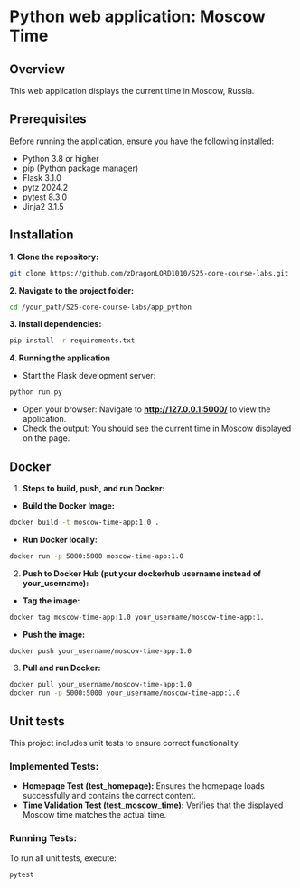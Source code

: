 # Python web application: Moscow Time

## Overview

This web application displays the current time in Moscow, Russia.

## Prerequisites

Before running the application, ensure you have the following installed:

- Python 3.8 or higher
- pip (Python package manager)
- Flask 3.1.0
- pytz 2024.2
- pytest 8.3.0
- Jinja2 3.1.5

## Installation

**1. Clone the repository:**
```bash
git clone https://github.com/zDragonLORD1010/S25-core-course-labs.git
```

**2. Navigate to the project folder:**
```bash
cd /your_path/S25-core-course-labs/app_python
```

**3. Install dependencies:**
```bash
pip install -r requirements.txt
```

**4. Running the application**
- Start the Flask development server:
```bash
python run.py
```
- Open your browser:
Navigate to **http://127.0.0.1:5000/** to view the application.
- Check the output:
You should see the current time in Moscow displayed on the page.

## Docker

1. **Steps to build, push, and run Docker:**

- **Build the Docker Image:**
```bash
docker build -t moscow-time-app:1.0 .
```

- **Run Docker locally:**
```bash
docker run -p 5000:5000 moscow-time-app:1.0
```

2. **Push to Docker Hub (put your dockerhub username instead of your_username):**

- **Tag the image:**
```bash
docker tag moscow-time-app:1.0 your_username/moscow-time-app:1.
```

- **Push the image:**
```bash
docker push your_username/moscow-time-app:1.0
```

3. **Pull and run Docker:**
```bash
docker pull your_username/moscow-time-app:1.0
docker run -p 5000:5000 your_username/moscow-time-app:1.0
```

## Unit tests

This project includes unit tests to ensure correct functionality.

### Implemented Tests:

- **Homepage Test (test_homepage):** Ensures the homepage loads successfully and contains the correct content.
- **Time Validation Test (test_moscow_time):** Verifies that the displayed Moscow time matches the actual time.

### Running Tests:

To run all unit tests, execute:
```bash
pytest
```
